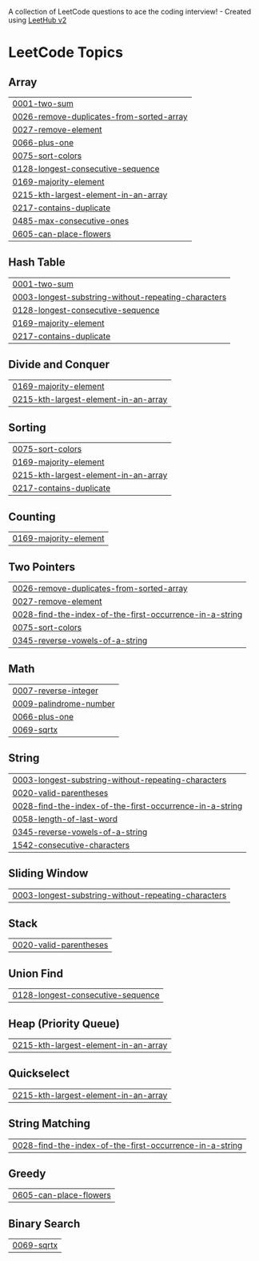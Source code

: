 A collection of LeetCode questions to ace the coding interview! - Created using [LeetHub v2](https://github.com/arunbhardwaj/LeetHub-2.0)
<!---LeetCode Topics Start-->
# LeetCode Topics
## Array
|  |
| ------- |
| [0001-two-sum](https://github.com/PriyaNaidu2003/DSA/tree/master/0001-two-sum) |
| [0026-remove-duplicates-from-sorted-array](https://github.com/PriyaNaidu2003/DSA/tree/master/0026-remove-duplicates-from-sorted-array) |
| [0027-remove-element](https://github.com/PriyaNaidu2003/DSA/tree/master/0027-remove-element) |
| [0066-plus-one](https://github.com/PriyaNaidu2003/DSA/tree/master/0066-plus-one) |
| [0075-sort-colors](https://github.com/PriyaNaidu2003/DSA/tree/master/0075-sort-colors) |
| [0128-longest-consecutive-sequence](https://github.com/PriyaNaidu2003/DSA/tree/master/0128-longest-consecutive-sequence) |
| [0169-majority-element](https://github.com/PriyaNaidu2003/DSA/tree/master/0169-majority-element) |
| [0215-kth-largest-element-in-an-array](https://github.com/PriyaNaidu2003/DSA/tree/master/0215-kth-largest-element-in-an-array) |
| [0217-contains-duplicate](https://github.com/PriyaNaidu2003/DSA/tree/master/0217-contains-duplicate) |
| [0485-max-consecutive-ones](https://github.com/PriyaNaidu2003/DSA/tree/master/0485-max-consecutive-ones) |
| [0605-can-place-flowers](https://github.com/PriyaNaidu2003/DSA/tree/master/0605-can-place-flowers) |
## Hash Table
|  |
| ------- |
| [0001-two-sum](https://github.com/PriyaNaidu2003/DSA/tree/master/0001-two-sum) |
| [0003-longest-substring-without-repeating-characters](https://github.com/PriyaNaidu2003/DSA/tree/master/0003-longest-substring-without-repeating-characters) |
| [0128-longest-consecutive-sequence](https://github.com/PriyaNaidu2003/DSA/tree/master/0128-longest-consecutive-sequence) |
| [0169-majority-element](https://github.com/PriyaNaidu2003/DSA/tree/master/0169-majority-element) |
| [0217-contains-duplicate](https://github.com/PriyaNaidu2003/DSA/tree/master/0217-contains-duplicate) |
## Divide and Conquer
|  |
| ------- |
| [0169-majority-element](https://github.com/PriyaNaidu2003/DSA/tree/master/0169-majority-element) |
| [0215-kth-largest-element-in-an-array](https://github.com/PriyaNaidu2003/DSA/tree/master/0215-kth-largest-element-in-an-array) |
## Sorting
|  |
| ------- |
| [0075-sort-colors](https://github.com/PriyaNaidu2003/DSA/tree/master/0075-sort-colors) |
| [0169-majority-element](https://github.com/PriyaNaidu2003/DSA/tree/master/0169-majority-element) |
| [0215-kth-largest-element-in-an-array](https://github.com/PriyaNaidu2003/DSA/tree/master/0215-kth-largest-element-in-an-array) |
| [0217-contains-duplicate](https://github.com/PriyaNaidu2003/DSA/tree/master/0217-contains-duplicate) |
## Counting
|  |
| ------- |
| [0169-majority-element](https://github.com/PriyaNaidu2003/DSA/tree/master/0169-majority-element) |
## Two Pointers
|  |
| ------- |
| [0026-remove-duplicates-from-sorted-array](https://github.com/PriyaNaidu2003/DSA/tree/master/0026-remove-duplicates-from-sorted-array) |
| [0027-remove-element](https://github.com/PriyaNaidu2003/DSA/tree/master/0027-remove-element) |
| [0028-find-the-index-of-the-first-occurrence-in-a-string](https://github.com/PriyaNaidu2003/DSA/tree/master/0028-find-the-index-of-the-first-occurrence-in-a-string) |
| [0075-sort-colors](https://github.com/PriyaNaidu2003/DSA/tree/master/0075-sort-colors) |
| [0345-reverse-vowels-of-a-string](https://github.com/PriyaNaidu2003/DSA/tree/master/0345-reverse-vowels-of-a-string) |
## Math
|  |
| ------- |
| [0007-reverse-integer](https://github.com/PriyaNaidu2003/DSA/tree/master/0007-reverse-integer) |
| [0009-palindrome-number](https://github.com/PriyaNaidu2003/DSA/tree/master/0009-palindrome-number) |
| [0066-plus-one](https://github.com/PriyaNaidu2003/DSA/tree/master/0066-plus-one) |
| [0069-sqrtx](https://github.com/PriyaNaidu2003/DSA/tree/master/0069-sqrtx) |
## String
|  |
| ------- |
| [0003-longest-substring-without-repeating-characters](https://github.com/PriyaNaidu2003/DSA/tree/master/0003-longest-substring-without-repeating-characters) |
| [0020-valid-parentheses](https://github.com/PriyaNaidu2003/DSA/tree/master/0020-valid-parentheses) |
| [0028-find-the-index-of-the-first-occurrence-in-a-string](https://github.com/PriyaNaidu2003/DSA/tree/master/0028-find-the-index-of-the-first-occurrence-in-a-string) |
| [0058-length-of-last-word](https://github.com/PriyaNaidu2003/DSA/tree/master/0058-length-of-last-word) |
| [0345-reverse-vowels-of-a-string](https://github.com/PriyaNaidu2003/DSA/tree/master/0345-reverse-vowels-of-a-string) |
| [1542-consecutive-characters](https://github.com/PriyaNaidu2003/DSA/tree/master/1542-consecutive-characters) |
## Sliding Window
|  |
| ------- |
| [0003-longest-substring-without-repeating-characters](https://github.com/PriyaNaidu2003/DSA/tree/master/0003-longest-substring-without-repeating-characters) |
## Stack
|  |
| ------- |
| [0020-valid-parentheses](https://github.com/PriyaNaidu2003/DSA/tree/master/0020-valid-parentheses) |
## Union Find
|  |
| ------- |
| [0128-longest-consecutive-sequence](https://github.com/PriyaNaidu2003/DSA/tree/master/0128-longest-consecutive-sequence) |
## Heap (Priority Queue)
|  |
| ------- |
| [0215-kth-largest-element-in-an-array](https://github.com/PriyaNaidu2003/DSA/tree/master/0215-kth-largest-element-in-an-array) |
## Quickselect
|  |
| ------- |
| [0215-kth-largest-element-in-an-array](https://github.com/PriyaNaidu2003/DSA/tree/master/0215-kth-largest-element-in-an-array) |
## String Matching
|  |
| ------- |
| [0028-find-the-index-of-the-first-occurrence-in-a-string](https://github.com/PriyaNaidu2003/DSA/tree/master/0028-find-the-index-of-the-first-occurrence-in-a-string) |
## Greedy
|  |
| ------- |
| [0605-can-place-flowers](https://github.com/PriyaNaidu2003/DSA/tree/master/0605-can-place-flowers) |
## Binary Search
|  |
| ------- |
| [0069-sqrtx](https://github.com/PriyaNaidu2003/DSA/tree/master/0069-sqrtx) |
<!---LeetCode Topics End-->